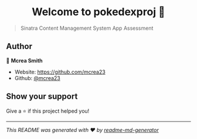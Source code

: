 <h1 align="center">Welcome to pokedexproj 👋</h1>
<p>
</p>

> Sinatra Content Management System App Assessment

## Author

👤 **Mcrea Smith**

* Website: https://github.com/mcrea23
* Github: [@mcrea23](https://github.com/mcrea23)

## Show your support

Give a ⭐️ if this project helped you!

***
_This README was generated with ❤️ by [readme-md-generator](https://github.com/kefranabg/readme-md-generator)_